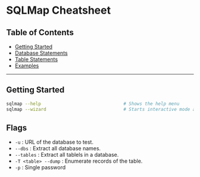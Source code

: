 # SQLMap Cheatsheet

## Table of Contents

* [Getting Started](#getting-started)
* [Database Statements](#database-statements)
* [Table Statements](#table-statements)
* [Examples](#examples)
---

## Getting Started

```bash
sqlmap --help                               # Shows the help menu
sqlmap --wizard                             # Starts interactive mode and asks for input to use for the command
```

## Flags

* `-u` : URL of the database to test.
* `--dbs` : Extract all database names.
* `--tables` : Extract all tablels in a database.
* `-T <table> --dump` : Enumerate records of the table.
* `-p` : Single password

